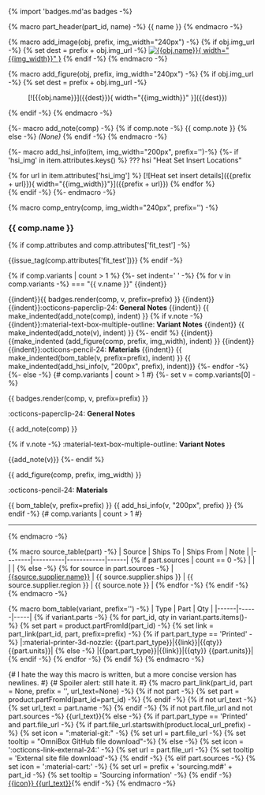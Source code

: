 {% import 'badges.md'as badges -%}

{% macro part_header(part_id, name) -%}
<a name="{{part_id}}"></a> {{ name }}
{% endmacro -%}

{% macro add_image(obj, prefix, img_width="240px") -%}
{% if obj.img_url -%}
{% set dest = prefix + obj.img_url -%}
[![{{obj.name}}]({{dest}}){ width="{{img_width}}" }]({{dest}})
{% endif -%}
{% endmacro -%}

{% macro add_figure(obj, prefix, img_width="240px") -%}
{% if obj.img_url -%}
{% set dest = prefix + obj.img_url -%}
<figure markdown>
[![{{obj.name}}]({{dest}}){ width="{{img_width}}" }]({{dest}})
</figure>
{% endif -%}
{% endmacro -%}

{%- macro add_note(comp) -%}
{% if comp.note -%}
{{ comp.note }}
{% else -%}
*(None)*
{% endif -%}
{% endmacro -%}

{%- macro add_hsi_info(item, img_width="200px", prefix='')-%}
{%- if 'hsi_img' in item.attributes.keys() %}
??? hsi "Heat Set Insert Locations"
    <div markdown class="grid">
{% for url in item.attributes['hsi_img'] %}
    [![Heat set insert details]({{prefix + url}}){ width="{{img_width}}"}]({{prefix + url}})
{% endfor %}
    </div>
{% endif -%}
{%- endmacro -%}

{% macro comp_entry(comp, img_width="240px", prefix='') -%}
### {{ comp.name }}

{% if comp.attributes and comp.attributes['fit_test'] -%}

{{issue_tag(comp.attributes['fit_test'])}}
{% endif -%}

{% if comp.variants | count > 1 %}
{%- set indent='    ' -%}
{% for v in comp.variants -%}
=== "{{ v.name }}"
{{indent}}<div markdown class="grid"><div markdown>
{{indent}}{{ badges.render(comp, v, prefix=prefix) }}
{{indent}}
{{indent}}:octicons-paperclip-24: **General Notes**
{{indent}}
{{ make_indented(add_note(comp), indent) }}
{% if v.note -%}
{{indent}}:material-text-box-multiple-outline: **Variant Notes**
{{indent}}
{{ make_indented(add_note(v), indent) }}
{%- endif %}
{{indent}}</div><div markdown>
{{make_indented (add_figure(comp, prefix, img_width), indent) }}
{{indent}}</div></div>
{{indent}}:octicons-pencil-24: **Materials**
{{indent}}
{{ make_indented(bom_table(v, prefix=prefix), indent) }}
{{ make_indented(add_hsi_info(v, "200px", prefix), indent)}}
{%- endfor -%}
{%- else -%} {# comp.variants | count > 1 #}
{%- set v = comp.variants[0] -%}
<div markdown class="grid"><div markdown>
{{ badges.render(comp, v, prefix=prefix) }}

:octicons-paperclip-24: **General Notes**

{{ add_note(comp) }}

{% if v.note -%}
:material-text-box-multiple-outline: **Variant Notes**

{{add_note(v)}}
{%- endif %}
</div>
<div markdown>
{{ add_figure(comp, prefix, img_width) }}
</div>
</div>

:octicons-pencil-24: **Materials**

{{ bom_table(v, prefix=prefix) }}
{{ add_hsi_info(v, "200px", prefix) }}
{% endif -%} {# comp.variants | count > 1 #}

---------
{% endmacro -%}

{% macro source_table(part) -%}
| Source | Ships To | Ships From | Note |
|--------|----------|------------|------|
{% if part.sources | count == 0 -%}
| | | |
{% else -%}
{% for source in part.sources -%}
| [{{source.supplier.name}}]({{source.url}} "{{source.supplier.name}}: {{part.name}}") | {{ source.supplier.ships }} | {{ source.supplier.region }} | {{ source.note }} |
{% endfor -%}
{% endif -%}
{% endmacro -%}

{% macro bom_table(variant, prefix='') -%}
| Type | Part | Qty |
|------|------|-----|
{% if variant.parts -%}
{% for part_id, qty in variant.parts.items()-%}
{% set part = product.partFromId(part_id) -%}
{% set link = part_link(part_id, part, prefix=prefix) -%}
{% if part.part_type == 'Printed' -%}
|:material-printer-3d-nozzle: {{part.part_type}}|{{link}}|{{qty}} {{part.units}}|
{% else -%}
|{{part.part_type}}|{{link}}|{{qty}} {{part.units}}|
{% endif -%}
{% endfor -%}
{% endif %}
{% endmacro -%}

{# I hate the way this macro is written, but a more concise version has newlines. #}
{# Spoiler alert: still hate it. #}
{% macro part_link(part_id, part = None, prefix = '', url_text=None) -%}
{% if not part -%}
{% set part = product.partFromId(part_id=part_id) -%}
{% endif -%}
{% if not url_text -%}
{% set url_text = part.name -%}
{% endif -%}
{% if not part.file_url and not part.sources -%}
{{url_text}}{% else -%}
{% if part.part_type == 'Printed' and part.file_url -%}
{% if part.file_url.startswith(product.local_url_prefix) -%}
{% set icon = ":material-git:" -%}
{% set url = part.file_url -%}
{% set tooltip = "OmniBox GitHub file download"-%}
{% else -%}
{% set icon = ':octicons-link-external-24:' -%}
{% set url = part.file_url -%}
{% set tooltip = 'External site file download'-%}
{% endif -%}
{% elif part.sources -%}
{% set icon = ':material-cart:' -%}
{% set url = prefix + 'sourcing.md#' + part_id -%}
{% set tooltip =  'Sourcing information' -%}
{% endif -%}
[{{icon}} {{url_text}}]({{url}} "{{tooltip}}"){% endif -%}
{% endmacro -%}